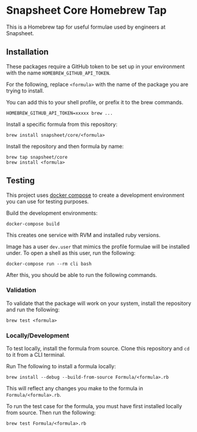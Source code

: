 # Snapsheet Core Homebrew Tap
This is a Homebrew tap for useful formulae used by engineers at Snapsheet.

## Installation
These packages require a GitHub token to be set up in your environment with the name `HOMEBREW_GITHUB_API_TOKEN`.

For the following, replace `<formula>` with the name of the package you are trying to install.

You can add this to your shell profile, or prefix it to the brew commands.
```
HOMEBREW_GITHUB_API_TOKEN=xxxxx brew ...
```

Install a specific formula from this repository:
```
brew install snapsheet/core/<formula>
```

Install the repository and then formula by name:
```
brew tap snapsheet/core
brew install <formula>
```

## Testing

This project uses [docker compose](https://docs.docker.com/compose/) to create a development environment you can use for testing purposes.

Build the development environments:
```
docker-compose build
```

This creates one service with RVM and installed ruby versions.

Image has a user `dev.user` that mimics the profile formulae will be installed under. To open a shell as this user, run the following:
```
docker-compose run --rm cli bash
```

After this, you should be able to run the following commands.

### Validation
To validate that the package will work on your system, install the repository and run the following:
```
brew test <formula>
```

### Locally/Development
To test locally, install the formula from source. Clone this repository and `cd` to it from a CLI terminal.

Run The following to install a formula locally:
```
brew install --debug --build-from-source Formula/<formula>.rb
```

This will reflect any changes you make to the formula in `Formula/<formula>.rb`.

To run the test case for the formula, you must have first installed locally from source. Then run the following:
```
brew test Formula/<formula>.rb
```
